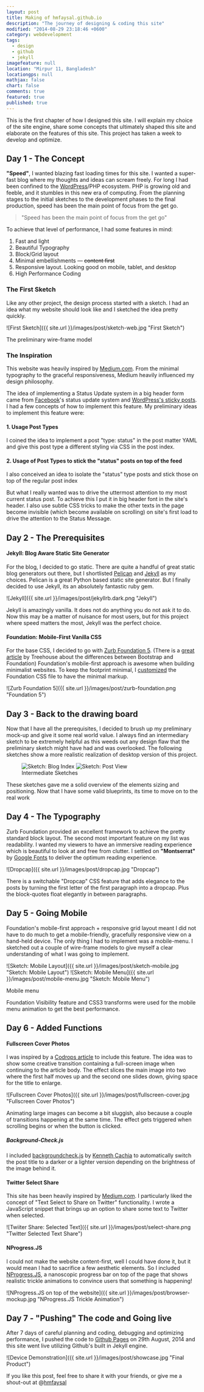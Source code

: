 ```yaml
---
layout: post
title: Making of hmfaysal.github.io
description: "The journey of designing & coding this site"
modified: "2014-08-29 23:18:46 +0600"
category: webdevelopment
tags: 
  - design
  - github
  - jekyll
imagefeature: null
location: "Mirpur 11, Bangladesh"
locationgps: null
mathjax: false
chart: false
comments: true
featured: true
published: true
---
```


This is the first chapter of how I designed this site. I will explain my choice of the site engine, share some concepts that ultimately shaped this site and elaborate on the features of this site. This project has taken a week to develop and optimize.

## Day 1 - The Concept

**"Speed"**, I wanted blazing fast loading times for this site. I wanted a super-fast blog where my thoughts and ideas can scream freely. For long I had been confined to the [WordPress](http://wordpress.org/)/PHP ecosystem. PHP is growing old and feeble, and it stumbles in this new era of computing. From the planning stages to the initial sketches to the development phases to the final production, speed has been the main point of focus from the get go.

> "Speed has been the main point of focus from the get go"

To achieve that level of performance, I had some features in mind:

1. Fast and light
2. Beautiful Typography
3. Block/Grid layout
4. Minimal embellishments — <del>content first</del>
5. Responsive layout. Looking good on mobile, tablet, and desktop
6. High Performance Coding

### The First Sketch

Like any other project, the design process started with a sketch. I had an idea what my website should look like and I sketched the idea pretty quickly.

![First Sketch]({{ site.url }}/images/post/sketch-web.jpg "First Sketch")
<figcaption>The preliminary wire-frame model</figcaption>

### The Inspiration

This website was heavily inspired by [Medium.com](https://medium.com/). From the minimal typography to the graceful responsiveness, Medium heavily influenced my design philosophy.

The idea of implementing a Status Update system in a big header form came from [Facebook](http://www.facebook.com)'s status update system and [WordPress's sticky posts](http://codex.wordpress.org/Sticky_Posts). I had a few concepts of how to implement this feature. My preliminary ideas to implement this feature were:

#### 1. Usage Post Types

I coined the idea to implement a post "type: status" in the post matter YAML and give this post type a different styling via CSS in the post index.

#### 2. Usage of Post Types to stick the "status" posts on top of the feed

I also conceived an idea to isolate the "status" type posts and stick those on top of the regular post index

But what I really wanted was to drive the uttermost attention to my most current status post. To achieve this I put it in big header font in the site's header. I also use subtle CSS tricks to make the other texts in the page become invisible (which become available on scrolling) on site's first load to drive the attention to the Status Message.

## Day 2 - The Prerequisites

#### Jekyll: Blog Aware Static Site Generator

For the blog, I decided to go static. There are quite a handful of great static blog generators out there, but I shortlisted [Pelican](http://blog.getpelican.com/) and [Jekyll](http://jekyllrb.com/) as my choices. Pelican is a great Python based static site generator. But I finally decided to use Jekyll, its an absolutely fantastic ruby gem.

![Jekyll]({{ site.url }}/images/post/jekyllrb.dark.png "Jekyll")

Jekyll is amazingly vanilla. It does not do anything you do not ask it to do. Now this may be a matter of nuisance for most users, but for this project where speed matters the most, Jekyll was the perfect choice.

#### Foundation: Mobile-First Vanilla CSS

For the base CSS, I decided to go with [Zurb Foundation 5](http://foundation.zurb.com/). (There is a [great article](http://blog.teamtreehouse.com/use-bootstrap-or-foundation) by Treehouse about the differences between Bootstrap and Foundation) Foundation's mobile-first approach is awesome when building minimalist websites. To keep the footprint minimal, I [customized](http://foundation.zurb.com/develop/download.html#customizeFoundation) the Foundation CSS file to have the minimal markup.

![Zurb Foundation 5]({{ site.url }}/images/post/zurb-foundation.png "Foundation 5")


## Day 3 - Back to the drawing board

Now that I have all the prerequisites, I decided to brush up my preliminary mock-up and give it some real world value. I always find an intermediary sketch to be extremely helpful as this weeds out any design flaw that the preliminary sketch might have had and was overlooked. The following sketches show a more realistic realization of desktop version of this project.

<figure class="half">
<img src="{{ site.url }}/images/post/Index-Diagram.png" title="Sketch: Blog Index" />
<img src="{{ site.url }}/images/post/Post-Diagram.png" title="Sketch: Post View" />
<figcaption>Intermediate Sketches</figcaption>
</figure>

These sketches gave me a solid overview of the elements sizing and positioning. Now that I have some valid blueprints, its time to move on to the real work


## Day 4 - The Typography

Zurb Foundation provided an excellent framework to achieve the pretty standard block layout. The second most important feature on my list was readability. I wanted my viewers to have an immersive reading experience which is beautiful to look at and free from clutter. I settled on **"Montserrat"** by [Google Fonts](https://www.google.com/fonts) to deliver the optimum reading experience.

![Dropcap]({{ site.url }}/images/post/dropcap.jpg "Dropcap")

There is a switchable "Dropcap" CSS feature that adds elegance to the posts by turning the first letter of the first paragraph into a dropcap. Plus the block-quotes float elegantly in between paragraphs.

## Day 5 - Going Mobile

Foundation's mobile-first approach + responsive grid layout meant I did not have to do much to get a mobile-friendly, gracefully responsive view on a hand-held device. The only thing I had to implement was a mobile-menu. I sketched out a couple of wire-frame models to give myself a clear understanding of what I was going to implement.

![Sketch: Mobile Layout]({{ site.url }}/images/post/sketch-mobile.jpg "Sketch: Mobile Layout")
![Sketch: Mobile Menu]({{ site.url }}/images/post/mobile-menu.jpg "Sketch: Mobile Menu")
<figcaption>Mobile menu</figcaption>

Foundation Visibility feature and CSS3 transforms were used for the mobile menu animation to get the best performance.

## Day 6 - Added Functions

#### Fullscreen Cover Photos

I was inspired by a [Codrops article](http://tympanus.net/codrops/2014/05/22/inspiration-for-article-intro-effects/) to include this feature. The idea was to show some creative transition containing a full-screen image when continuing to the article body. The effect slices the main image into two where the first half moves up and the second one slides down, giving space for the title to enlarge.

![Fullscreen Cover Photos]({{ site.url }}/images/post/fullscreen-cover.jpg "Fullscreen Cover Photos")

Animating large images can become a bit sluggish, also because a couple of transitions happening at the same time. The effect gets triggered when scrolling begins or when the button is clicked.

##### Background-Check.js

I included [backgroundcheck.js](http://www.kennethcachia.com/background-check/) by [Kenneth Cachia](http://www.kennethcachia.com/) to automatically switch the post title to a darker or a lighter version depending on the brightness of the image behind it.

#### Twitter Select Share

This site has been heavily inspired by [Medium.com](https://medium.com/). I particularly liked the concept of "Text Select to Share on Twitter" functionality. I wrote a JavaScript snippet that brings up an option to share some text to Twitter when selected.

![Twiiter Share: Selected Text]({{ site.url }}/images/post/select-share.png "Twitter Selected Text Share")

#### NProgress.JS

I could not make the website content-first, well I could have done it, but it would mean I had to sacrifice a few aesthetic elements. So I included [NProgress.JS](http://ricostacruz.com/nprogress/), a nanoscopic progress bar on top of the page that shows realistic trickle animations to convince users that something is happening!

![NProgress.JS on top of the website]({{ site.url }}/images/post/browser-mockup.jpg "NProgress.JS Trickle Animation")

## Day 7 - "Pushing" The code and Going live

After 7 days of careful planning and coding, debugging and optimizing performance, I pushed the code to [Github Pages](https://pages.github.com/) on 29th August, 2014 and this site went live utilizing Github's built in Jekyll engine.

![Device Demonstration]({{ site.url }}/images/post/showcase.jpg "Final Product")

If you like this post, feel free to share it with your friends, or give me a shout-out at @[hmfaysal](https://twitter.com/hmfaysal)